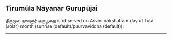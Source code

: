 ## Tirumūla Nāyanār Gurupūjai
திருமூல நாயனார் குருபூஜை is observed on Aśvinī nakṣhatram day of Tulā (solar) month (sunrise (default)/puurvaviddha (default)).



---
